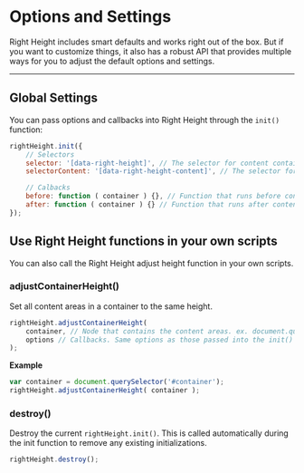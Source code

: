 # Options and Settings

Right Height includes smart defaults and works right out of the box. But if you want to customize things, it also has a robust API that provides multiple ways for you to adjust the default options and settings.

<hr>

## Global Settings

You can pass options and callbacks into Right Height through the `init()` function:

```javascript
rightHeight.init({
	// Selectors
	selector: '[data-right-height]', // The selector for content containers (must use a valid CSS selector)
	selectorContent: '[data-right-height-content]', // The selector for content (must use a valid CSS selector)

	// Calbacks
	before: function ( container ) {}, // Function that runs before content height is adjusted
	after: function ( container ) {} // Function that runs after content height is adjusted
});
```


## Use Right Height functions in your own scripts

You can also call the Right Height adjust height function in your own scripts.

### adjustContainerHeight()
Set all content areas in a container to the same height.

```javascript
rightHeight.adjustContainerHeight(
	container, // Node that contains the content areas. ex. document.querySelector('#content-wrapper')
	options // Callbacks. Same options as those passed into the init() function.
);
```

**Example**

```javascript
var container = document.querySelector('#container');
rightHeight.adjustContainerHeight( container );
```

### destroy()
Destroy the current `rightHeight.init()`. This is called automatically during the init function to remove any existing initializations.

```javascript
rightHeight.destroy();
```